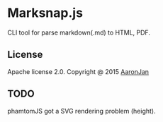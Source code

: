 # Marksnap.js

CLI tool for parse markdown(.md) to HTML, PDF.









## License

Apache license 2.0. Copyright @ 2015 [AaronJan](https://github.com/AaronJan)


## TODO

phamtomJS got a SVG rendering problem (height).